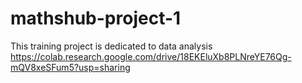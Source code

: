 # mathshub-project-1
This training project is dedicated to data analysis
https://colab.research.google.com/drive/18EKEluXb8PLNreYE76Qg-mQV8xeSFum5?usp=sharing

